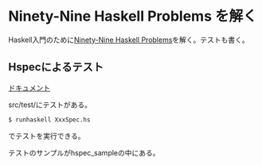 # Ninety-Nine Haskell Problems を解く

Haskell入門のために[Ninety-Nine Haskell Problems](https://wiki.haskell.org/H-99:_Ninety-Nine_Haskell_Problems)を解く。テストも書く。

## Hspecによるテスト
[ドキュメント](http://hspec.github.io/)

src/test/にテストがある。
```sh
$ runhaskell XxxSpec.hs
```
でテストを実行できる。

テストのサンプルがhspec\_sampleの中にある。
